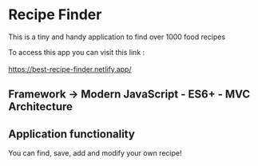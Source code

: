 # Recipe Finder

This is a tiny and handy application to find over 1000 food recipes<br>

To access this app you can visit this link : <br><br>
https://best-recipe-finder.netlify.app/

## Framework -> Modern JavaScript - ES6+ - MVC Architecture

## Application functionality

You can find, save, add and modify your own recipe!

